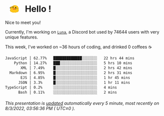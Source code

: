 <h1>   <img src="./spoinky.gif" style="vertical-align:middle;" width="30px">   Hello ! </h1>

Nice to meet you!

Currently, I'm working on <a href='https://github.com/Asgarrrr/Luna'>`Luna`</a>, a Discord bot used by 74644 users with very unique features.

This week, I've worked on ~36 hours of coding, and drinked 0 coffees ☕

```
JavaScript │ 62.77%   █████████████░░░░░░░   22 hrs 44 mins
    Python │ 14.27%   ███░░░░░░░░░░░░░░░░░   5 hrs 10 mins
       XML │ 7.49%    █░░░░░░░░░░░░░░░░░░░   2 hrs 42 mins
  Markdown │ 6.95%    █░░░░░░░░░░░░░░░░░░░   2 hrs 31 mins
       EJS │ 4.85%    █░░░░░░░░░░░░░░░░░░░   1 hr 45 mins
      JSON │ 3.3%     █░░░░░░░░░░░░░░░░░░░   1 hr 11 mins
TypeScript │ 0.2%     ░░░░░░░░░░░░░░░░░░░░   4 mins
      Bash │ 0.11%    ░░░░░░░░░░░░░░░░░░░░   2 mins
```

###### This presentation is [updated](https://github.com/Asgarrrr) automatically every 5 minute, most recently on 8/3/2022, 03:56:36 PM ( UTC±0 ).